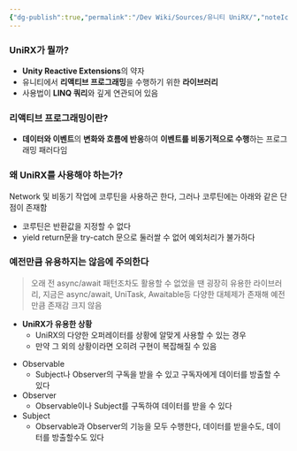 ```yaml
---
{"dg-publish":true,"permalink":"/Dev Wiki/Sources/유니티 UniRX/","noteIcon":"","created":"2024-10-13T18:55:36.000+09:00","updated":"2025-07-19T22:58:36.987+09:00"}
---
```


### UniRX가 뭘까?
- **Unity Reactive Extensions**의 약자
- 유니티에서 **리액티브 프로그래밍**을 수행하기 위한 **라이브러리**
- 사용법이 **LINQ 쿼리**와 깊게 연관되어 있음

### 리액티브 프로그래밍이란?
- **데이터와 이벤트**의 **변화와 흐름에 반응**하여 **이벤트를 비동기적으로 수행**하는 프로그래밍 패러다임

### 왜 UniRX를 사용해야 하는가?
Network 및 비동기 작업에 코루틴을 사용하곤 한다, 그러나 코루틴에는 아래와 같은 단점이 존재함

- 코루틴은 반환값을 지정할 수 없다
- yield return문을 try-catch 문으로 둘러쌀 수 없어 예외처리가 불가하다

### 예전만큼 유용하지는 않음에 주의한다
> 오래 전 async/await 패턴조차도 활용할 수 없었을 땐 굉장히 유용한 라이브러리, 지금은 async/await, UniTask, Awaitable등 다양한 대체제가 존재해 예전만큼 존재감 크지 않음

- **UniRX가 유용한 상황**
    - UniRX의 다양한 오퍼레이터를 상황에 알맞게 사용할 수 있는 경우
    - 만약 그 외의 상황이라면 오히려 구현이 복잡해질 수 있음

* Observable
	* Subject나 Observer의 구독을 받을 수 있고 구독자에게 데이터를 방출할 수 있다
* Observer
	* Observable이나 Subject를 구독하여 데이터를 받을 수 있다
* Subject
	* Observable과 Observer의 기능을 모두 수행한다, 데이터를 받을수도, 데이터를 방출할수도 있다